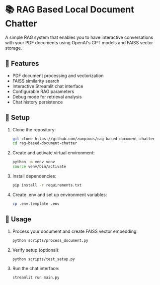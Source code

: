 # 📚 RAG Based Local Document Chatter

A simple RAG system that enables you to have interactive conversations with your PDF documents using OpenAI's GPT models and FAISS vector storage.

## 🌟 Features

- PDF document processing and vectorization
- FAISS similarity search
- Interactive Streamlit chat interface
- Configurable RAG parameters
- Debug mode for retrieval analysis
- Chat history persistence


## 🚀 Setup

1. Clone the repository:
   ```bash
   git clone https://github.com/zumpious/rag-based-document-chatter
   cd rag-based-document-chatter
   ```

2. Create and activate virtual environment:
   ```bash
   python -m venv venv
   source venv/bin/activate 
   ```

3. Install dependencies:
   ```bash
   pip install -r requirements.txt
   ```

4. Create .env and set up environment variables:
   ```bash
   cp .env.template .env   
   ```

## 📖 Usage

1. Process your document and create FAISS vector embedding:
   ```bash
   python scripts/process_document.py  
   ```

2. Verify setup (optional):
   ```bash
   python scripts/test_setup.py   
   ```

3. Run the chat interface:
   ```bash
   streamlit run main.py   
   ```